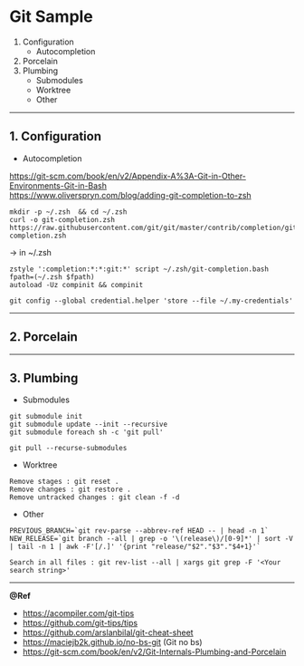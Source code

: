 Git Sample
==========

1. Configuration
    - Autocompletion
2. Porcelain
3. Plumbing
    - Submodules
    - Worktree
    - Other

--------------------------------------------------------------------------------------
## 1. Configuration

* Autocompletion

https://git-scm.com/book/en/v2/Appendix-A%3A-Git-in-Other-Environments-Git-in-Bash    
https://www.oliverspryn.com/blog/adding-git-completion-to-zsh    

```
mkdir -p ~/.zsh  && cd ~/.zsh       
curl -o git-completion.zsh https://raw.githubusercontent.com/git/git/master/contrib/completion/git-completion.zsh
```

-> in ~/.zsh  
```
zstyle ':completion:*:*:git:*' script ~/.zsh/git-completion.bash
fpath=(~/.zsh $fpath) 
autoload -Uz compinit && compinit
```

```
git config --global credential.helper 'store --file ~/.my-credentials'
```



--------------------------------------------------------------------------------------
## 2. Porcelain



--------------------------------------------------------------------------------------
## 3. Plumbing

* Submodules

```
git submodule init
git submodule update --init --recursive
git submodule foreach sh -c 'git pull'

git pull --recurse-submodules 
```

* Worktree

```
Remove stages : git reset .    
Remove changes : git restore .   
Remove untracked changes : git clean -f -d
``` 

* Other

```
PREVIOUS_BRANCH=`git rev-parse --abbrev-ref HEAD -- | head -n 1`    
NEW_RELEASE=`git branch --all | grep -o '\(release\)/[0-9]*' | sort -V | tail -n 1 | awk -F'[/.]' '{print "release/"$2"."$3"."$4+1}'`   

Search in all files : git rev-list --all | xargs git grep -F '<Your search string>'
```

---
**@Ref**  
- https://acompiler.com/git-tips
- https://github.com/git-tips/tips
- https://github.com/arslanbilal/git-cheat-sheet
- https://maciejb2k.github.io/no-bs-git (Git no bs)
- https://git-scm.com/book/en/v2/Git-Internals-Plumbing-and-Porcelain

